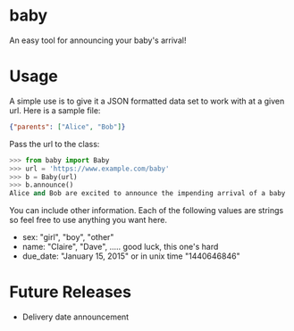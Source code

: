 # baby

An easy tool for announcing your baby's arrival!

# Usage

A simple use is to give it a JSON formatted data set to work with at a given
url.  Here is a sample file:


```json
{"parents": ["Alice", "Bob"]}
```

Pass the url to the class:

```py
>>> from baby import Baby
>>> url = 'https://www.example.com/baby'
>>> b = Baby(url)
>>> b.announce()
Alice and Bob are excited to announce the impending arrival of a baby
```

You can include other information.  Each of the following values are strings so
feel free to use anything you want here.

- sex: "girl", "boy", "other"
- name: "Claire", "Dave", ..... good luck, this one's hard
- due_date: "January 15, 2015" or in unix time "1440646846"

# Future Releases

- Delivery date announcement
